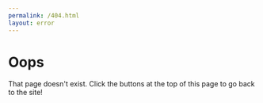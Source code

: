 ```yaml
---
permalink: /404.html
layout: error
---
```


# Oops
That page doesn't exist. Click the buttons at the top of this page to go back to the site!
